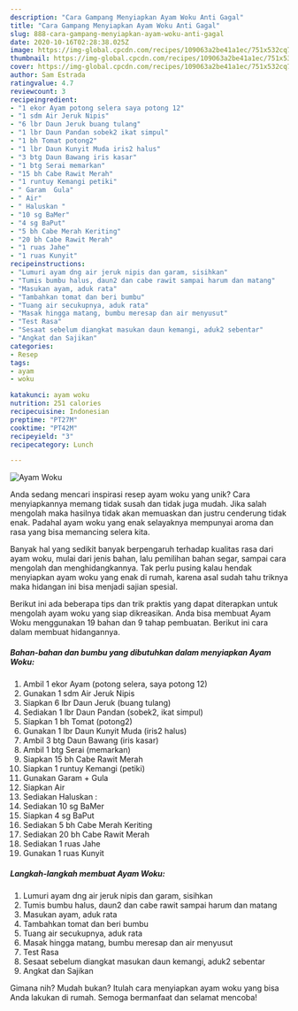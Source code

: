 ```yaml
---
description: "Cara Gampang Menyiapkan Ayam Woku Anti Gagal"
title: "Cara Gampang Menyiapkan Ayam Woku Anti Gagal"
slug: 888-cara-gampang-menyiapkan-ayam-woku-anti-gagal
date: 2020-10-16T02:28:38.025Z
image: https://img-global.cpcdn.com/recipes/109063a2be41a1ec/751x532cq70/ayam-woku-foto-resep-utama.jpg
thumbnail: https://img-global.cpcdn.com/recipes/109063a2be41a1ec/751x532cq70/ayam-woku-foto-resep-utama.jpg
cover: https://img-global.cpcdn.com/recipes/109063a2be41a1ec/751x532cq70/ayam-woku-foto-resep-utama.jpg
author: Sam Estrada
ratingvalue: 4.7
reviewcount: 3
recipeingredient:
- "1 ekor Ayam potong selera saya potong 12"
- "1 sdm Air Jeruk Nipis"
- "6 lbr Daun Jeruk buang tulang"
- "1 lbr Daun Pandan sobek2 ikat simpul"
- "1 bh Tomat potong2"
- "1 lbr Daun Kunyit Muda iris2 halus"
- "3 btg Daun Bawang iris kasar"
- "1 btg Serai memarkan"
- "15 bh Cabe Rawit Merah"
- "1 runtuy Kemangi petiki"
- " Garam  Gula"
- " Air"
- " Haluskan "
- "10 sg BaMer"
- "4 sg BaPut"
- "5 bh Cabe Merah Keriting"
- "20 bh Cabe Rawit Merah"
- "1 ruas Jahe"
- "1 ruas Kunyit"
recipeinstructions:
- "Lumuri ayam dng air jeruk nipis dan garam, sisihkan"
- "Tumis bumbu halus, daun2 dan cabe rawit sampai harum dan matang"
- "Masukan ayam, aduk rata"
- "Tambahkan tomat dan beri bumbu"
- "Tuang air secukupnya, aduk rata"
- "Masak hingga matang, bumbu meresap dan air menyusut"
- "Test Rasa"
- "Sesaat sebelum diangkat masukan daun kemangi, aduk2 sebentar"
- "Angkat dan Sajikan"
categories:
- Resep
tags:
- ayam
- woku

katakunci: ayam woku 
nutrition: 251 calories
recipecuisine: Indonesian
preptime: "PT27M"
cooktime: "PT42M"
recipeyield: "3"
recipecategory: Lunch

---
```



![Ayam Woku](https://img-global.cpcdn.com/recipes/109063a2be41a1ec/751x532cq70/ayam-woku-foto-resep-utama.jpg)

Anda sedang mencari inspirasi resep ayam woku yang unik? Cara menyiapkannya memang tidak susah dan tidak juga mudah. Jika salah mengolah maka hasilnya tidak akan memuaskan dan justru cenderung tidak enak. Padahal ayam woku yang enak selayaknya mempunyai aroma dan rasa yang bisa memancing selera kita.

Banyak hal yang sedikit banyak berpengaruh terhadap kualitas rasa dari ayam woku, mulai dari jenis bahan, lalu pemilihan bahan segar, sampai cara mengolah dan menghidangkannya. Tak perlu pusing kalau hendak menyiapkan ayam woku yang enak di rumah, karena asal sudah tahu triknya maka hidangan ini bisa menjadi sajian spesial.




Berikut ini ada beberapa tips dan trik praktis yang dapat diterapkan untuk mengolah ayam woku yang siap dikreasikan. Anda bisa membuat Ayam Woku menggunakan 19 bahan dan 9 tahap pembuatan. Berikut ini cara dalam membuat hidangannya.

<!--inarticleads1-->

##### Bahan-bahan dan bumbu yang dibutuhkan dalam menyiapkan Ayam Woku:

1. Ambil 1 ekor Ayam (potong selera, saya potong 12)
1. Gunakan 1 sdm Air Jeruk Nipis
1. Siapkan 6 lbr Daun Jeruk (buang tulang)
1. Sediakan 1 lbr Daun Pandan (sobek2, ikat simpul)
1. Siapkan 1 bh Tomat (potong2)
1. Gunakan 1 lbr Daun Kunyit Muda (iris2 halus)
1. Ambil 3 btg Daun Bawang (iris kasar)
1. Ambil 1 btg Serai (memarkan)
1. Siapkan 15 bh Cabe Rawit Merah
1. Siapkan 1 runtuy Kemangi (petiki)
1. Gunakan  Garam + Gula
1. Siapkan  Air
1. Sediakan  Haluskan :
1. Sediakan 10 sg BaMer
1. Siapkan 4 sg BaPut
1. Sediakan 5 bh Cabe Merah Keriting
1. Sediakan 20 bh Cabe Rawit Merah
1. Sediakan 1 ruas Jahe
1. Gunakan 1 ruas Kunyit




<!--inarticleads2-->

##### Langkah-langkah membuat Ayam Woku:

1. Lumuri ayam dng air jeruk nipis dan garam, sisihkan
1. Tumis bumbu halus, daun2 dan cabe rawit sampai harum dan matang
1. Masukan ayam, aduk rata
1. Tambahkan tomat dan beri bumbu
1. Tuang air secukupnya, aduk rata
1. Masak hingga matang, bumbu meresap dan air menyusut
1. Test Rasa
1. Sesaat sebelum diangkat masukan daun kemangi, aduk2 sebentar
1. Angkat dan Sajikan




Gimana nih? Mudah bukan? Itulah cara menyiapkan ayam woku yang bisa Anda lakukan di rumah. Semoga bermanfaat dan selamat mencoba!
